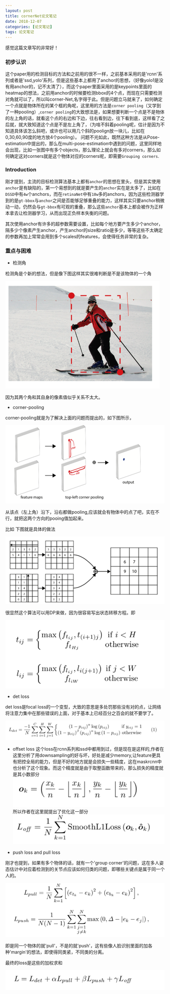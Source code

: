 ```yaml
---
layout: post
title: cornerNet论文笔记
date: 2018-12-07
categories: [论文笔记]
tags: 论文笔记
---
```

<!--more-->

感觉这篇文章写的非常好！

### 初步认识

这个paper用的检测目标的方法和之前用的很不一样，之前基本采用的是'rcnn'系列或者是'ssd,yolo'系列，但是这些基本上都用了anchor的思想，（好像yolo1是没有用anchor的，记不太清了），而这个paper里面采用的是keypoints里面的heatmap的想法，之前用anchor的时候要检测bbox的4个点，而现在只需要检测对角就可以了，所以叫corner-Net,名字得于此。但是问题立马就来了，如何确定一个点就是物体所在的某个框的角呢，这里用的方法是`corner pooling`（又学到了一种pooling）,`corner pooling`的大致想法是，如果想要判断一个点是不是物体的左上角的话，就看这个点的右边和下边，往右看到边，往下看到底，这样看了之后就，就大致知道这个点是不是左上角了，（为啥不斜着pooling呢，估计是因为不知道具体该怎么斜吧，或许也可以用几个斜的poolign放一块儿，比如在0,30,60,90度的地方放4个pooling）。
问题不光如此，既然这种方法是从Pose-estimation中提出的，那么在multi-pose-estimation中遇到的问题，这里同样地会出现，比如一张图中有多个objects，那么理论上就会有多对corners，那么如何确定这对corners就是这个物体对应的corners呢，即需要`Grouping corners`.


### Introduction

刚才提到，主流的目标检测算法基本上都有`anchor`的思想在里头，但是其实使用`anchor`是有缺陷的，第一个易想到的就是要产生的`anchor`实在是太多了，比如在`DSSD`中有`4w`个anchors，而在`retinaNet`中有`10w`多的anchors，因为这些检测器学到的是`gt-bbox`与`anchor`之间是否能够足够重叠的能力，这样其实只要anchor稍微动一动，仍然会与`gt-bbox`有可观的重叠，那么这些`anchor`基本上都会被作为正样本拿去让检测器学习，从而出现正负样本失衡的问题。

其次使用anchor有许多的超参数需要设置，比如每个地方要产生多少个anchor，隔多少个像素产生anchor，产生anchor的size和ratio是多少，等等这些不太确定的参数再加上常常会用到多个scales的features，会使得任务非常的复杂。

### 重点与困难

* 检测角

检测角是个新的想法，但是像下图这样其实很难判断是不是该物体的一个角

![avator](/images/cornernet1.png)

因为其两个角和其自身的像素值似乎关系不太大。

* corner-pooling

corner-pooling就是为了解决上面的问题而提出的，如下图所示，

![avator](/images/cornernet2.png)

从该点（左上角）沿下，沿右都做pooling,应该就会有物体中的点了吧，实在不行，就把这两个方向的pooing值加起来。

比如 下图就是具体的做法

![avator](/images/cornernet3.png)

很显然这个算法可以用DP来做，因为很容易写出状态转移方程。即

![avator](/images/cornernet4.png)

* det loss

det loss是focal loss的一个变型，大致的意思是多处罚那些没有对的点，让网络将注意力集中在那些错误的上面，对于基本上已经百分之百会的就不要学了。

![avator](/images/cornernet5.png)


* offset loss
这个loss在rcnn系列和ssd中都用到过，但是现在是这样的,作者在这里分析了用downsampling的好与坏，好处是减少memory,让feature更具有把控全局的能力，但是不好的地方就是会损失一些精度，这在maskrcnn中也分析了这个现象。而这个精度就是由于取整函数带来的，那么损失的精度就是其小数部分
![avator](/images/cornernet6.png)
所以作者在这里就提出了优化这一部分
![avator](/images/cornernet7.png)

* push loss and pull loss

刚才也提到，如果有多个物体的话，就有一个'group corner'的问题，这在多人姿态估计中对应着检测到的关节点应该如何归类的问题，即哪些关键点是属于同一个人的。

![avator](/images/cornernet8.png)

即是同一个物体的就'pull'，不是的就'push'，这有些像人脸识别里面的加各种'margin'的想法，即使得同类紧，不同类的分离。

最终的loss是这些的加权求和

![avator](/images/cornernet9.png)





